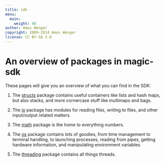 ```yaml
---
title: sdk
menu:
  main:
    weight: 40
author: Amos Wenger
copyright: 2009-2014 Amos Wenger
license: CC BY-SA 3.0
---
```


# An overview of packages in magic-sdk

These pages will give you an overview of what you can find in the SDK:

 1. The [structs](structs) package contains useful containers like
    lists and hash maps, but also stacks, and more cornercase stuff like
    multimaps and bags.

 2. The [io](io) package has modules for reading files, writing
    to files, and other input/output related matters.

 3. The [math](math) package is the home to everything numbers.

 4. The [os](os) package contains lots of goodies, from time
    management to terminal handling, to launching processes, reading from
    pipes, getting hardware information, and manipulating environment variables.

 5. The [threading](threading) package contains all things threads.
